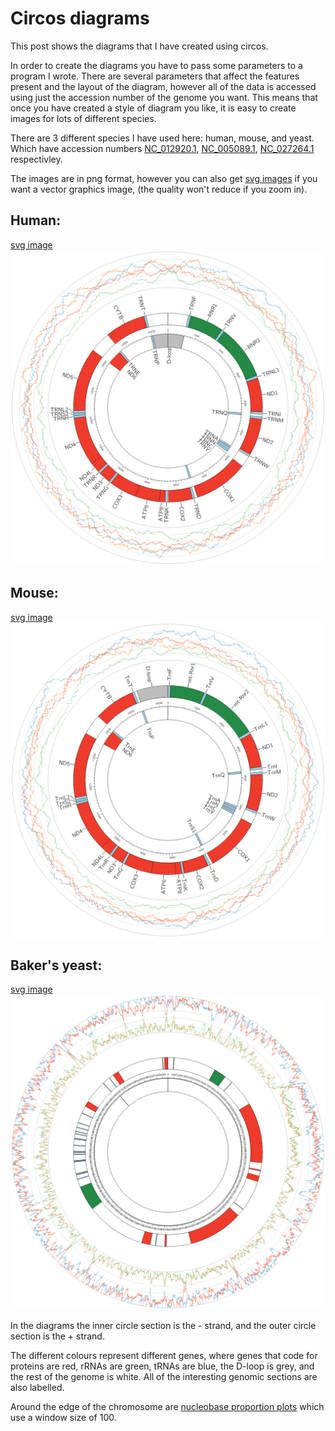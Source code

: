 # Circos diagrams
This post shows the diagrams that I have created using circos.

In order to create the diagrams you have to pass some parameters to a program I wrote. There are several parameters that affect the features present and the layout of the diagram, however all of the data is accessed using just the accession number of the genome you want. This means that once you have created a style of diagram you like, it is easy to create images for lots of different species.

There are 3 different species I have used here: human, mouse, and yeast. Which have accession numbers [NC_012920.1](https://www.ncbi.nlm.nih.gov/nuccore/251831106), [NC_005089.1](https://www.ncbi.nlm.nih.gov/nuccore/NC_005089.1), [NC_027264.1](https://www.ncbi.nlm.nih.gov/nuccore/836643572) respectivley.

The images are in png format, however you can also get [svg images](../images/circos) if you want a vector graphics image, (the quality won't reduce if you zoom in).

## Human:
[svg image](../images/circos/NC_012920.1.svg)
<img src="../images/circos/NC_012920.1.png" alt="NC_012920.1">

## Mouse:
[svg image](../images/circos/NC_005089.1.svg)
<img src="../images/circos/NC_005089.1.png" alt="NC_005089.1">

## Baker's yeast:
[svg image](../images/circos/NC_027264.1.svg)
<img src="../images/circos/NC_027264.1.png" alt="NC_027264.1">

In the diagrams the inner circle section is the - strand, and the outer circle section is the + strand.

The different colours represent different genes, where genes that code for proteins are red, rRNAs are green, tRNAs are blue, the D-loop is grey, and the rest of the genome is white. All of the interesting genomic sections are also labelled.

Around the edge of the chromosome are [nucleobase proportion plots](mitochondrial_genome_plots.md) which use a window size of 100.
